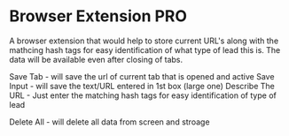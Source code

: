 # Browser Extension PRO

A browser extension that would help to store current URL's along with the mathcing hash tags for easy identification of what type of lead this is. The data will be available even after closing of tabs.

Save Tab  - will save the url of current tab that is opened and active
Save Input - will save the text/URL entered in 1st box (large one)
Describe The URL - Just enter the matching hash tags for easy identification of type of lead

Delete All - will delete all data from screen and stroage
 
